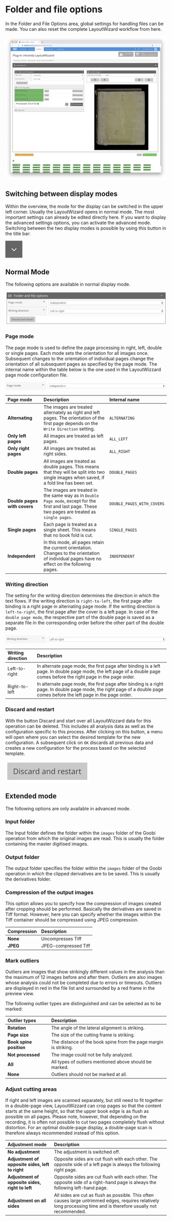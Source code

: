 # Folder and file options

In the Folder and File Options area, global settings for handling files can be made. You can also reset the complete LayoutWizard workflow from here.

![Activated area for folder and file options](../../../../.gitbook/assets/layoutwizzard_13%20%281%29.png)

## Switching between display modes

Within the overview, the mode for the display can be switched in the upper left corner. Usually the LayoutWizard opens in normal mode. The most important settings can already be edited directly here. If you want to display the advanced settings options, you can activate the advanced mode. Switching between the two display modes is possible by using this button in the title bar:

![Button for switching between normal and extended display mode](../../../../.gitbook/assets/layoutwizzard_40.png)

## Normal Mode

The following options are available in normal display mode.

![Activated normal mode](../../../../.gitbook/assets/layoutwizzard_47.png)

### Page mode

The page mode is used to define the page processing in right, left, double or single pages. Each mode sets the orientation for all images once. Subsequent changes to the orientation of individual pages change the orientation of all subsequent pages as specified by the page mode. The internal name within the table below is the one used in the LayoutWizzard page mode configuration file.

![Drop-down element for selecting the mode](../../../../.gitbook/assets/layoutwizzard_44.png)

| Page mode | Description | Internal name |
| :--- | :--- | :--- |
| **Alternating** | The images are treated alternately as right and left pages. The orientation of the first page depends on the `Write Direction` setting. | `ALTERNATING` |
| **Only left pages** | All images are treated as left pages. | `ALL_LEFT` |
| **Only right pages** | All images are treated as right sides. | `ALL_RIGHT` |
| **Double pages** | All images are treated as double pages. This means that they will be split into two single images when saved, if a fold line has been set. | `DOUBLE_PAGES` |
| **Double pages with covers** | The images are treated in the same way as in `Double Page mode`, except for the first and last page. These two pages are treated as `single pages`. | `DOUBLE_PAGES_WITH_COVERS` |
| **Single pages** | Each page is treated as a single sheet. This means that no book fold is cut. | `SINGLE_PAGES` |
| **Independent** | In this mode, all pages retain the current orientation. Changes to the orientation of individual pages have no effect on the following pages. | `INDEPENDENT` |

### Writing direction

The setting for the writing direction determines the direction in which the text flows. If the writing direction is `right-to-left`, the first page after binding is a right page in alternating page mode. If the writing direction is `left-to-right`, the first page after the cover is a left page. In case of the `double page mode`, the respective part of the double page is saved as a separate file in the corresponding order before the other part of the double page.

![Drop-down element for selecting the writing direction](../../../../.gitbook/assets/layoutwizzard_45.png)

| Writing direction | Description |
| :--- | :--- |
| Left-to-right | In alternate page mode, the first page after binding is a left page. In double page mode, the left page of a double page comes before the right page in the page order. |
| Right-to-left | In alternate page mode, the first page after binding is a right page. In double page mode, the right page of a double page comes before the left page in the page order. |

### Discard and restart

With the button Discard and start over all LayoutWizzard data for this operation can be deleted. This includes all analysis data as well as the configuration specific to this process. After clicking on this button, a menu will open where you can select the desired template for the new configuration. A subsequent click on `OK` discards all previous data and creates a new configuration for the process based on the selected template.

![Button to reprocess all images](../../../../.gitbook/assets/layoutwizzard_43.png)

## Extended mode

The following options are only available in advanced mode.

### Input folder

The Input folder defines the folder within the `images` folder of the Goobi operation from which the original images are read. This is usually the folder containing the master digitised images.

### Output folder

The output folder specifies the folder within the `images` folder of the Goobi operation in which the clipped derivatives are to be saved. This is usually the derivatives folder.

### Compression of the output images

This option allows you to specify how the compression of images created after cropping should be performed. Basically the derivatives are saved in Tiff format. However, here you can specify whether the images within the Tiff container should be compressed using JPEG compression.

| **Compression** | Description |
| :--- | :--- |
| **None** | Uncompresses Tiff |
| **JPEG** | JPEG-compressed Tiff |

### Mark outliers

Outliers are images that show strikingly different values in the analysis than the maximum of 12 images before and after them. Outliers are also images whose analysis could not be completed due to errors or timeouts. Outliers are displayed in red in the file list and surrounded by a red frame in the preview view.

The following outlier types are distinguished and can be selected as to be marked:

| Outlier types | Description |
| :--- | :--- |
| **Rotation** | The angle of the lateral alignment is striking. |
| **Page size** | The size of the cutting frame is striking. |
| **Book spine position** | The distance of the book spine from the page margin is striking. |
| **Not processed** | The image could not be fully analyzed. |
| **All** | All types of outliers mentioned above should be marked. |
| **None** | Outliers should not be marked at all. |

### Adjust cutting areas

If right and left images are scanned separately, but still need to fit together in a double-page view, LayoutWizzard can crop pages so that the content starts at the same height, so that the upper book edge is as flush as possible on all pages. Please note, however, that depending on the recording, it is often not possible to cut two pages completely flush without distortion. For an optimal double-page display, a double-page scan is therefore always recommended instead of this option.

| **Adjustment** mode | Description |
| :--- | :--- |
| **No adjustment** | The adjustment is switched off. |
| **Adjustment of opposite sides, left to right** | Opposite sides are cut flush with each other. The opposite side of a left page is always the following right page. |
| **Adjustment of opposite sides, right to left** | Opposite sides are cut flush with each other. The opposite side of a right-hand page is always the following left-hand page. |
| **Adjustment on all sides** | All sides are cut as flush as possible. This often causes large untrimmed edges, requires relatively long processing time and is therefore usually not recommended. |

